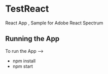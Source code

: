 # TestReact
React App , Sample for Adobe React Spectrum

## Running the App

To run the App --> 
- npm install
- npm start
